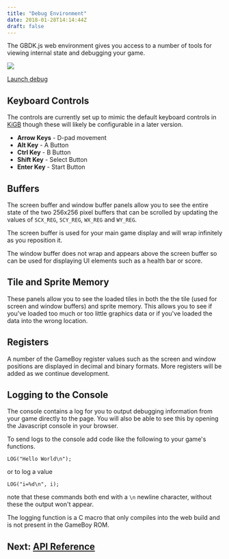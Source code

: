 ```yaml
---
title: "Debug Environment"
date: 2018-01-28T14:14:44Z
draft: false
---
```


The GBDK.js web environment gives you access to a number of tools for viewing 
internal state and debugging your game.

![](/img/debug-environment.png)

<a href="/examples/boilerplate/web/" class="button">Launch debug</a>

## Keyboard Controls

The controls are currently set up to mimic the default keyboard controls in
[KiGB](http://www.bannister.org/software/kigb.htm) though these will likely be
configurable in a later version.

- **Arrow Keys** - D-pad movement
- **Alt Key** - A Button
- **Ctrl Key** - B Button
- **Shift Key** - Select Button
- **Enter Key** - Start Button

## Buffers

The screen buffer and window buffer panels allow you to see the entire state of
the two 256x256 pixel buffers that can be scrolled by updating the values
of `SCX_REG`, `SCY_REG`, `WX_REG` and `WY_REG`.

The screen buffer is used for your main game display and will wrap infinitely
as you reposition it.

The window buffer does not wrap and appears above the screen buffer so can be
used for displaying UI elements such as a health bar or score.

## Tile and Sprite Memory

These panels allow you to see the loaded tiles in both the the tile (used for 
screen and window buffers) and sprite memory. This allows you to see if you've
loaded too much or too little graphics data or if you've loaded the data into
the wrong location.

## Registers

A number of the GameBoy register values such as the screen and window positions 
are displayed in decimal and binary formats. More registers will be added as
we continue development.

## Logging to the Console

The console contains a log for you to output debugging information from your
game directly to the page. You will also be able to see this by opening the Javascript console in your browser.

To send logs to the console add code like the following to your game's functions.

```
LOG("Hello World\n");
```

or to log a value

```
LOG("i=%d\n", i);
```

note that these commands both end with a `\n` newline character,  without these
the output won't appear.

The logging function is a C macro that only compiles into the web build and is
not present in the GameBoy ROM.

## Next: [API Reference](/docs/api) 
  